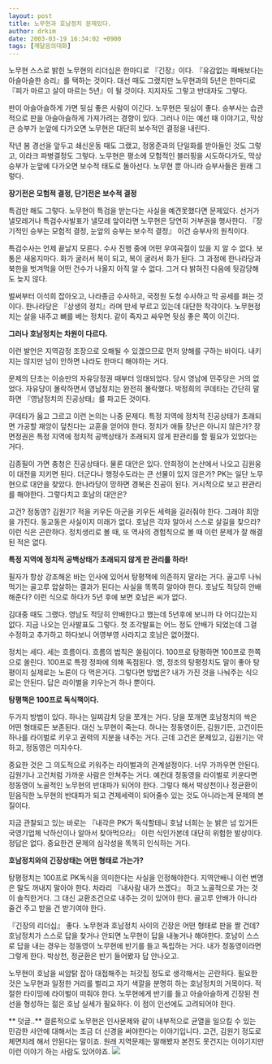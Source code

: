 ```yaml
---
layout: post
title: 노무현과 호남정치 문제있다.
author: drkim
date: 2003-03-19 16:34:02 +0900
tags: [깨달음의대화]
---
```

노무현 스스로 밝힌 노무현의 리더십은 한마디로 『긴장』이다. 『유감없는 패배보다는 아슬아슬한 승리』를 택하는 것이다. 대선 때도 그랬지만 노무현과의 5년은 한마디로 『피가 마르고 살이 마르는 5년』이 될 것이다. 지지자도 그렇고 반대자도 그렇다. 

판이 아슬아슬하게 가면 뒷심 좋은 사람이 이긴다. 노무현은 뒷심이 좋다. 승부사는 습관적으로 판을 아슬아슬하게 가져가려는 경향이 있다. 그러나 이는 예선 때 이야기고, 막상 큰 승부가 눈앞에 다가오면 노무현은 대단히 보수적인 결정을 내린다. 

작년 봄 경선을 앞두고 쇄신운동 때도 그랬고, 정몽준과의 단일화를 받아들인 것도 그렇고, 이라크 파병결정도 그렇다. 노무현은 평소에 모험적인 블러핑을 시도하다가도, 막상 승부가 눈앞에 다가오면 보수적 태도로 돌아선다. 노무현 뿐 아니라 승부사들은 원래 그렇다. 

**장기전은 모험적 결정, 단기전은 보수적 결정**

특검만 해도 그렇다. 노무현이 특검을 받는다는 사실을 예견못했다면 문제있다. 선거가 낼모레거나 특검수사발표가 낼모레 앞이라면 노무현은 당연히 거부권을 행사한다. 『장기적인 승부는 모험적 결정, 눈앞의 승부는 보수적 결정』 이건 승부사의 원칙이다. 

특검수사는 언제 끝날지 모른다. 수사 진행 중에 어떤 우여곡절이 있을 지 알 수 없다. 보통은 새옹지마다. 화가 굴러서 복이 되고, 복이 굴러서 화가 된다. 그 과정에 한나라당과 북한을 벗겨먹을 어떤 건수가 나올지 아직 알 수 없다. 그거 다 밝혀진 다음에 뒷감당해도 늦지 않다. 

벌써부터 이석희 잡아오고, 나라종금 수사하고, 국정원 도청 수사하고 막 공세를 펴는 것이다. 한나라당은 『상생의 정치』라며 만세 부르고 있는데 대단한 착각이다. 노무현정치는 살을 내주고 뼈를 베는 정치다. 같이 죽자고 싸우면 뒷심 좋은 쪽이 이긴다. 

**그러나 호남정치는 차원이 다르다.** 

이런 발언은 지역감정 조장으로 오해될 수 있겠으므로 먼저 양해를 구하는 바이다. 내키지는 않지만 남이 안하면 나라도 한마디 해야하는 거다. 

문제의 단초는 이승만의 자유당정권 때부터 잉태되었다. 당시 영남에 민주당은 거의 없었다. 자유당이 몰락하면서 영남정치는 완전히 몰락했다. 박정희의 쿠데타는 간단히 말하면 『영남정치의 진공상태』를 파고든 것이다. 

쿠데타가 옳고 그르고 이런 논의는 나중 문제다. 특정 지역에 정치적 진공상태가 초래되면 가공할 재앙이 덮친다는 교훈을 얻어야 한다. 정치가 애들 장난은 아니지 않은가? 장면정권은 특정 지역에 정치적 공백상태가 초래되지 않게 판관리를 할 필요가 있었다는 거다. 

김종필이 가면 충청은 진공상태다. 물론 대안은 있다. 안희정이 논산에서 나오고 김원웅이 대전을 지키면 된다. 더군다나 행정수도라는 큰 선물이 있지 않은가? PK는 일단 노무현으로 대안을 찾았다. 한나라당이 망하면 경북은 진공이 된다. 거시적으로 보고 판관리를 해야한다. 그렇다치고 호남의 대안은? 

고건? 정동영? 김원기? 적을 키우든 아군을 키우든 세력을 길러줘야 한다. 그래야 희망을 가진다. 동교동은 사실이지 미래가 없다. 호남은 각자 알아서 스스로 살길을 찾으라? 이런 식은 곤란하다. 정치생리로 볼 때, 또 역사의 경험칙으로 볼 때 이런 문제가 잘 해결된 적은 없다.

**특정 지역에 정치적 공백상태가 초래되지 않게 판 관리를 하라!**

필자가 항상 강조해온 바는 인사에 있어서 탕평책에 의존하지 말라는 거다. 골고루 나눠먹기는 골고루 압살하는 결과가 된다는 사실을 똑똑히 알아야 한다. 호남도 적당히 안배해준다? 이런 식으로 하다가 5년 후에 보면 호남은 씨가 없다.

김대중 때도 그랬다. 영남도 적당히 안배한다고 했는데 5년후에 보니까 다 어디갔는지 없다. 지금 나오는 인사발표도 그렇다. 첫 조각발표는 어느 정도 안배가 되었는데 그걸 수정하고 추가하고 하다보니 어영부영 사라지고 호남은 없어졌다. 

정치는 세다. 세는 흐름이다. 흐름의 법칙은 쏠림이다. 100프로 탕평하면 100프로 한쪽으로 쏠린다. 100프로 특정 정파에 의해 독점된다. 영, 정조의 탕평정치도 말이 좋아 탕평이지 실제로는 노론이 다 먹은거다. 그렇다면 방법은? 내가 가진 것을 나눠주는 식으로는 안된다. 답은 라이벌을 키우는거 하나 뿐이다. 

**탕평책은 100프로 독식책이다.** 

두가지 방법이 있다. 하나는 일찌감치 당을 쪼개는 거다. 당을 쪼개면 호남정치의 싹은 어떤 형태로든 보존된다. 대신 노무현이 죽는다. 하나는 정동영이든, 김원기든, 고건이든 하나를 라이벌로 키우고 권력의 지분을 내주는 거다. 근데 고건은 문제있고, 김원기는 약하고, 정동영은 미지수다. 

중요한 것은 그 의도적으로 키워주는 라이벌과의 관계설정이다. 너무 가까우면 안된다. 김원기나 고건처럼 가까운 사람은 안쳐주는 거다. 예컨대 정동영을 라이벌로 키운다면 정동영이 노골적인 노무현의 반대파가 되어야 한다. 그렇다 해서 박상천이나 정균환이 믿음직한 노무현의 반대파가 되고 견제세력이 되어줄수 있는 것도 아니라는게 문제의 본질이다. 

지금 관찰되고 있는 바로는 『내각은 PK가 독식할테니 호남 너희는 눈 밝은 넘 있거든 국영기업체 낙하산이나 알아서 찾아먹으라』 이런 식인가본데 대단히 위험한 발상이다. 정답은 없다. 중요한건 문제의 심각성을 똑똑히 인식하는 거다. 

**호남정치와의 긴장상태는 어떤 형태로 가는가?**

탕평정치는 100프로 PK독식을 의미한다는 사실을 인정해야한다. 지역안배니 이런 변명은 말도 꺼내지 말아야 한다. 차라리 『내사람 내가 쓰겠다』 하고 노골적으로 가는 것이 솔직한거다. 그 대신 교환조건으로 내주는 것이 있어야 한다. 골고루 안배가 아니라 줄건 주고 받을 건 받기여야 한다. 

『긴장의 리더십』 좋다. 노무현과 호남정치 사이의 긴장은 어떤 형태로 판을 짤 건데? 호남정치가 스스로 답을 찾거나 안되면 노무현이 답을 내놓거나 해야한다. 호남이 스스로 답을 내는 경우는 정동영이 노무현에 반기를 들고 독립하는 거다. 내가 정동영이라면 그렇게 한다. 박상천, 정균환은 반기 들어봤자 답 안나오고. 

노무현이 호남을 씨암탉 잡아 대접해주는 처갓집 정도로 생각해서는 곤란하다. 필요한 것은 노무현과 일정한 거리를 벌리고 자기 색깔을 분명히 하는 호남정치의 거목이다. 적절한 타이밍에 라이벌이 떠줘야 한다. 노무현에게 반기를 들고 아슬아슬하게 긴장된 전선을 형성하는 젊은 호남 실세가 필요하다. 이 점이 인선에도 고려되어야 한다.  
  

** 덧글..** 결론적으로 노무현은 인사문제와 같이 내부적으로 균열을 일으킬 수 있는 민감한 사안에 대해서는 조금 더 신경을 써야한다는 이야기입니다. 고건, 김원기 정도로 체면치레 해서 안된다는 말이죠. 원래 지역문제는 말해봤자 본전도 못건지는 이야기지만 이런 이야기 하는 사람도 있어야죠. ![](http://www.seoprise.com/jboard/data/img/binary/sejongking.gif)